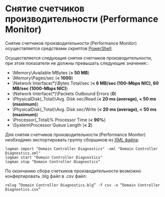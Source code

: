# Снятие счетчиков производительности (Performance Monitor)

Снятие счетчиков производительности (Performance Monitor) осуществляется средствами скриптов [PowerShell](/PowerShell/).

Осуществляется следующие снятия счетчиков производительности, при этом показатели не должны превышать следующие значения::
- \Memory\Available MBytes                          (**> 50 MB**)
- \Memory\Pages/sec                                 (**< 1000**)
- \Network Interface(*)\Bytes Total/sec             (**< 6 MB/sec (100-Mbps NIC), 60 MB/sec (1000-Mbps NIC)**)
- \Network Interface(*)\Packets Outbound Errors     (**0**)
- \PhysicalDisk(_Total)\Avg. Disk sec/Read          (**< 20 ms (average), < 50 ms (maximum)**)
- \PhysicalDisk(_Total)\Avg. Disk sec/Write         (**< 20 ms (average), < 50 ms (maximum)**)
- \Processor(_Total)\% Processor Time               (**< 90%**)
- \System\Processor Queue Length                    (**< 2**)



Для снятия счетчиков производительности (Performance Monitor) необходимо экспортировать группу сборшиков из [XML файла](/Settings/PerfMon-DomainControllerDiagnostics.xml):

```
logman import "Domain Controller Diagnostics" -xml "Domain Controller Diagnostics.xml"
logman start "Domain Controller Diagnostics"
logman stop "Domain Controller Diagnostics"
```

По окончанию сбора счеткиков производительности возможно конфертировать .blg файл в .csv файл:

```
relog “Domain Controller Diagnostics.blg” -f csv -o “Domain Controller Diagnostics.csv”
```
